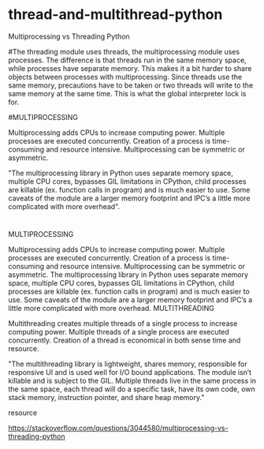 # thread-and-multithread-python

Multiprocessing vs Threading Python

#The threading module uses threads, the multiprocessing module uses processes. 
The difference is that threads run in the same memory space, while processes have separate memory. 
This makes it a bit harder to share objects between processes with multiprocessing. 
Since threads use the same memory, precautions have to be taken or two threads will write to the same memory at the same time. 
This is what the global interpreter lock is for.


#MULTIPROCESSING

Multiprocessing adds CPUs to increase computing power.
Multiple processes are executed concurrently.
Creation of a process is time-consuming and resource intensive.
Multiprocessing can be symmetric or asymmetric.

"The multiprocessing library in Python uses separate memory space, multiple CPU cores, bypasses GIL limitations in CPython, child processes are killable (ex. function calls in program) and is much easier to use.
Some caveats of the module are a larger memory footprint and IPC’s a little more complicated with more overhead".

#
MULTIPROCESSING

Multiprocessing adds CPUs to increase computing power.
Multiple processes are executed concurrently.
Creation of a process is time-consuming and resource intensive.
Multiprocessing can be symmetric or asymmetric.
The multiprocessing library in Python uses separate memory space, multiple CPU cores, bypasses GIL limitations in CPython, child processes are killable (ex. function calls in program) and is much easier to use.
Some caveats of the module are a larger memory footprint and IPC’s a little more complicated with more overhead.
MULTITHREADING

Multithreading creates multiple threads of a single process to increase computing power.
Multiple threads of a single process are executed concurrently.
Creation of a thread is economical in both sense time and resource.

"The multithreading library is lightweight, shares memory, responsible for responsive UI and is used well for I/O bound applications.
The module isn’t killable and is subject to the GIL.
Multiple threads live in the same process in the same space, each thread will do a specific task, have its own code, own stack memory, instruction pointer, and share heap memory."

resource

https://stackoverflow.com/questions/3044580/multiprocessing-vs-threading-python
